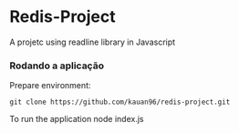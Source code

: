 # Redis-Project

A projetc using readline library in Javascript

### Rodando a aplicação

Prepare environment:

```
git clone https://github.com/kauan96/redis-project.git
```

To run the application
node index.js
